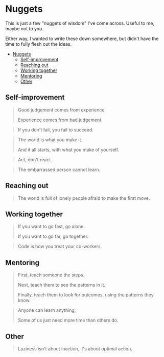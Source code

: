 # Nuggets

This is just a few "nuggets of wisdom" I've come across. Useful to me, maybe not to you.

Either way, I wanted to write these down somewhere, but didn't have the time to fully flesh out the ideas.

- [Nuggets](#nuggets)
  - [Self-improvement](#self-improvement)
  - [Reaching out](#reaching-out)
  - [Working together](#working-together)
  - [Mentoring](#mentoring)
  - [Other](#other)

## Self-improvement

> Good judgement comes from experience.
>
> Experience comes from bad judgement.

> If you don't fail, you fail to succeed.

> The world is what you make it.
>
> And it all starts, with what you make of yourself.

> Act, don't react.

> The embarrassed person cannot learn.

## Reaching out

> The world is full of lonely people afraid to make the first move.

## Working together

> If you want to go fast, go alone.
>
> If you want to go far, go together.

> Code is how you treat your co-workers.

## Mentoring

> First, teach someone the steps.
>
> Next, teach them to see the patterns in it.
>
> Finally, teach them to look for outcomes, using the patterns they know.

> Anyone can learn anything;
>
> Some of us just need more time than others do.

## Other

> Laziness isn't about inaction, it's about optimal action.